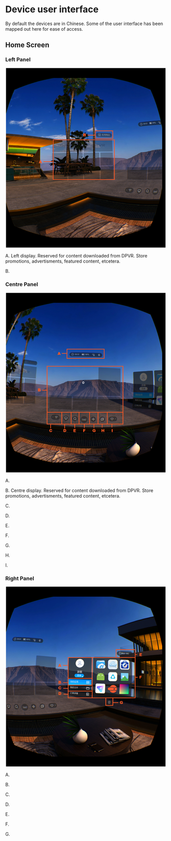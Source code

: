 # Device user interface

By default the devices are in Chinese. Some of the user interface has been mapped out here for ease of access.

## Home Screen 

### Left Panel

<p align="center">
  <img alt="Left of the home screen"  width="500px" src="assets/HomeScreenL.png">
</p>

A. Left display. Reserved for content downloaded from DPVR. Store promotions, advertisments, featured content, etcetera.

B. 

### Centre Panel

<p align="center">
  <img alt="Centre of the home screen"  width="500px" src="assets/HomeScreenC.png">
</p>

A. 

B. Centre display. Reserved for content downloaded from DPVR. Store promotions, advertisments, featured content, etcetera.

C. 

D. 

E. 

F. 

G. 

H. 

I. 

### Right Panel

<p align="center">
  <img alt="Right of the home screen"  width="500px" src="assets/HomeScreenR.png">
</p>

A. 

B. 

C. 

D. 

E. 

F. 

G. 

